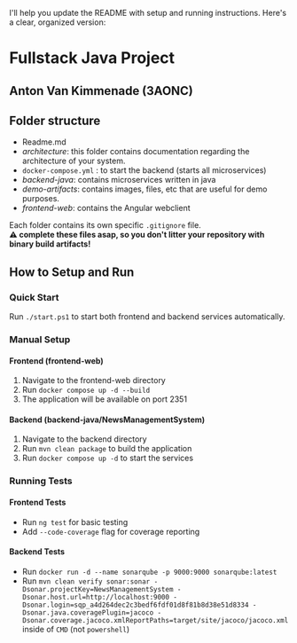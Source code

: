 I'll help you update the README with setup and running instructions. Here's a clear, organized version:



# Fullstack Java Project

## Anton Van Kimmenade (3AONC)

## Folder structure

- Readme.md
- _architecture_: this folder contains documentation regarding the architecture of your system.
- `docker-compose.yml` : to start the backend (starts all microservices)
- _backend-java_: contains microservices written in java
- _demo-artifacts_: contains images, files, etc that are useful for demo purposes.
- _frontend-web_: contains the Angular webclient

Each folder contains its own specific `.gitignore` file.  
**:warning: complete these files asap, so you don't litter your repository with binary build artifacts!**

## How to Setup and Run

### Quick Start
Run `./start.ps1` to start both frontend and backend services automatically.

### Manual Setup

#### Frontend (frontend-web)
1. Navigate to the frontend-web directory
2. Run `docker compose up -d --build`
3. The application will be available on port 2351

#### Backend (backend-java/NewsManagementSystem)
1. Navigate to the backend directory
2. Run `mvn clean package` to build the application
3. Run `docker compose up -d` to start the services

### Running Tests

#### Frontend Tests
- Run `ng test` for basic testing
- Add `--code-coverage` flag for coverage reporting

#### Backend Tests
- Run `docker run -d --name sonarqube -p 9000:9000 sonarqube:latest`
- Run `mvn clean verify sonar:sonar -Dsonar.projectKey=NewsManagementSystem -Dsonar.host.url=http://localhost:9000 -Dsonar.login=sqp_a4d264dec2c3bedf6fdf01d8f81b8d38e51d8334 -Dsonar.java.coveragePlugin=jacoco -Dsonar.coverage.jacoco.xmlReportPaths=target/site/jacoco/jacoco.xml` inside of `CMD` (not `powershell`)